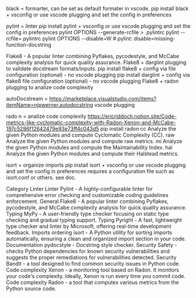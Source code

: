 black = formarter, can be set as default formater in vscode.
        pip install black + vsconfig or use vscode plugging and set the config in preferences

pylint = linter
    pip install pylint + vsconfig or use vscode plugging and set the config in preferences
    pylint OPTIONS --generate-rcfile > .pylintrc
    pylint --rcfile=.pylintrc
    pylint OPTIONS --disable=W
    # pylint: disable=missing-function-docstring

Flake8 - A popular linter combining Pyflakes, pycodestyle, and McCabe complexity analysis for quick quality assurance.
Flake8 + darglint plugging to validate docstream formats/inputs.
pip install flake8 + config via file configuration (optional) - no vscode plugging 
pip install darglint + config via flake8 file configuration (optional) - no vscode plugging
Flake8 + radon plugging to analize code complexity

autoDocstream = https://marketplace.visualstudio.com/items?itemName=njpwerner.autodocstring
                vscode plugging

rado
n = analize code complexity 
    https://ericriddoch.notion.site/Code-metrics-like-cyclomatic-complexity-with-Radon-Xenon-and-McCabe-197c5286f12642479e93e73ff4c043d5
    pip install radon
            cc             Analyze the given Python modules and compute Cyclomatic Complexity (CC).
            raw            Analyze the given Python modules and compute raw metrics.
            mi             Analyze the given Python modules and compute the Maintainability Index.
            hal            Analyze the given Python modules and compute their Halstead metrics.


isort = organize imports
    pip install isort + vsconfig or use vscode plugging and set the config in preferences
    requires a configuration file such as isort.conf or others. see doc.



Category	Linter
Linter	Pylint - A highly-configurable linter for comprehensive error checking and customizable coding guidelines enforcement.
General	Flake8 - A popular linter combining Pyflakes, pycodestyle, and McCabe complexity analysis for quick quality assurance.
Typing	MyPy - A user-friendly type checker focusing on static type checking and gradual typing support.
Typing	Pyright - A fast, lightweight type checker and linter by Microsoft, offering real-time development feedback.
Imports ordering	isort - A Python utility for sorting imports automatically, ensuring a clean and organized import section in your code.
Documentation	pydocstyle - Docstring style checker.
Security	Safety - checks Python dependencies for known security vulnerabilities and suggests the proper remediations for vulnerabilities detected.
Security	Bandit - a tool designed to find common security issues in Python code.
Code complexity	Xenon - a monitoring tool based on Radon. It monitors your code's complexity. Ideally, Xenon is run every time you commit code.
Code complexity	Radon - a tool that computes various metrics from the Python source code.